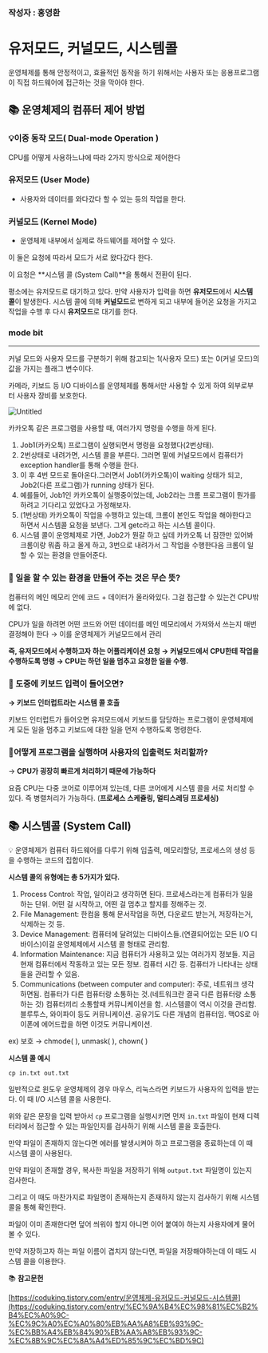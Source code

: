 ### 작성자 : 홍영환

# 유저모드, 커널모드, 시스템콜


운영체제를 통해 안정적이고, 효율적인 동작을 하기 위해서는 사용자 또는 응용프로그램이 직접 하드웨어에 접근하는 것을 막아야 한다.

## 📚 운영체제의 컴퓨터 제어 방법

### 💡이중 동작 모드( Dual-mode Operation )

CPU를 어떻게 사용하느냐에 따라 2가지 방식으로 제어한다

### 유저모드 (User Mode)

- 사용자와 데이터를 와다갔다 할 수 있는 등의 작업을 한다.

### 커널모드 (Kernel Mode)

- 운영체제 내부에서 실제로 하드웨어를 제어할 수 있다.

이 둘은 요청에 따라서 모드가 서로 왔다갔다 한다.

이 요청은 **시스템 콜 (System Call)**을 통해서 전환이 된다.

평소에는 유저모드로 대기하고 있다. 만약 사용자가 입력을 하면 **유저모드**에서 **시스템 콜**이 발생한다. 시스템 콜에 의해 **커널모드**로 변하게 되고 내부에 들어온 요청을 가지고 작업을 수행 후 다시 **유저모드**로 대기를 한다.

### mode bit

---

커널 모드와 사용자 모드를 구분하기 위해 참고되는 1(사용자 모드) 또는 0(커널 모드)의 값을 가지는 플래그 변수이다.

카메라, 키보드 등 I/O 디바이스를 운영체제를 통해서만 사용할 수 있게 하여 외부로부터 사용자 장비를 보호한다.

![Untitled](https://github.com/EN-CS-STUDY/CS_STUDY/assets/77156858/93f90c59-df06-4307-adb7-d81dceb7440c)

카카오톡 같은 프로그램을 사용할 때, 여러가지 명령을 수행을 하게 된다. 

1. Job1(카카오톡) 프로그램이 실행되면서 명령을 요청했다(2번상태).
2. 2번상태로 내려가면, 시스템 콜을 부른다. 그러면 밑에 커널모드에서 컴퓨터가 exception handler를 통해 수행을 한다. 
3. 이 후 4번 모드로 돌아온다.그러면서 Job1(카카오톡)이 waiting 상태가 되고, Job2(다른 프로그램)가 running 상태가 된다. 
4. 예를들어, Job1인 카카오톡이 실행중이었는데, Job2라는 크롬 프로그램이 뭔가를 하려고 기다리고 있었다고 가정해보자.
5. (1번상태) 카카오톡이 작업을 수행하고 있는데, 크롬이 본인도 작업을 해야한다고 하면서 시스템콜 요청을 보낸다. 그게 getc라고 하는 시스템 콜이다.
6.  시스템 콜이 운영체제로 가면, Job2가 뭔갈 하고 싶데 카카오톡 너 잠깐만 있어봐 크롬이랑 뭐좀 하고 올게 하고, 3번으로 내려가서 그 작업을 수행한다음 크롬이 일할 수 있는 환경을 만들어준다.

### 📕 일을 할 수 있는 환경을 만들어 주는 것은 무슨 뜻?

컴퓨터의 메인 메모리 안에 코드 + 데이터가 올라와있다. 그걸 접근할 수 있는건 CPU밖에 없다.

CPU가 일을 하려면 어떤 코드와 어떤 데이터를 메인 메모리에서 가져와서 쓰는지 매번 결정해야 한다 → 이를 운영체제가 커널모드에서 관리

**즉, 유저모드에서 수행하고자 하는 어플리케이션 요청 → 커널모드에서 CPU한테 작업을 수행하도록 명령 → CPU는 하던 일을 멈추고 요청한 일을 수행.**

### 📕 도중에 키보드 입력이 들어오면?

**→ 키보드 인터럽트라는 시스템 콜 호출**

키보드 인터럽트가 들어오면 유저모드에서 키보드를 담당하는 프로그램이 운영체제에게 모든 일을 멈추고 키보드에 대한 일을 먼저 수행하도록 명령한다.

### 📕어떻게 프로그램을 실행하며 사용자의 입출력도 처리할까?

→ **CPU가 굉장히 빠르게 처리하기 때문에 가능하다**

요즘 CPU는 다중 코어로 이루어져 있는데, 다른 코어에게 시스템 콜을 서로 처리할 수 있다. 즉 병렬처리가 가능하다. (**프로세스 스케쥴링, 멀티스레딩 프로세싱)**

## 📚 시스템콜 (System Call)

<aside>
💡 운영체제가 컴퓨터 하드웨어를 다루기 위해 입출력, 메모리할당, 프로세스의 생성 등을 수행하는 코드의 집합이다.

</aside>

**시스템 콜의 유형에는 총 5가지가 있다.**

1. Process Control: 작업, 일이라고 생각하면 된다. 프로세스라는게 컴퓨터가 일을 하는 단위. 어떤 걸 시작하고, 어떤 걸 멈추고 할지를 정해주는 것.
2. File Management: 한컴을 통해 문서작업을 하면, 다운로드 받는거, 저장하는거, 삭제하는 것 등.
3. Device Management: 컴퓨터에 달려있는 디바이스들.(연결되어있는 모든 I/O 디바이스)이걸 운영체제에서 시스템 콜 형태로 관리함.
4. Information Maintenance: 지금 컴퓨터가 사용하고 있는 여러가지 정보들. 지금 현재 컴퓨터에서 작동하고 있는 모든 정보. 컴퓨터 시간 등. 컴퓨터가 나타내는 상태들을 관리할 수 있음.
5. Communications (between computer and computer): 주로, 네트워크 생각하면됨. 컴퓨터가 다른 컴퓨터랑 소통하는 것.(네트워크란 결국 다른 컴퓨터랑 소통하는 것) 컴퓨터끼리 소통할때 커뮤니케이션을 함. 시스템콜이 역시 이것을 관리함. 블루투스, 와이파이 등도 커뮤니케이션. 공유기도 다른 개념의 컴퓨터임. 맥OS로 아이폰에 에어드랍을 하면 이것도 커뮤니케이션.

ex) 보호 → chmode( ), unmask( ), chown( )

**시스템 콜 예시**

```
cp in.txt out.txt
```

일반적으로 윈도우 운영체제의 경우 마우스, 리눅스라면 키보드가 사용자의 입력을 받는다. 이 때 I/O 시스템 콜을 사용한다.

위와 같은 문장을 입력 받아서 `cp` 프로그램을 실행시키면 먼저 `in.txt` 파일이 현재 디렉터리에서 접근할 수 있는 파일인지를 검사하기 위해 시스템 콜을 호출한다.

만약 파일이 존재하지 않는다면 에러를 발생시켜야 하고 프로그램을 종료하는데 이 때 시스템 콜이 사용된다.

만약 파일이 존재할 경우, 복사한 파일을 저장하기 위해 `output.txt` 파일명이 있는지 검사한다.

그리고 이 때도 마찬가지로 파일명이 존재하는지 존재하지 않는지 검사하기 위해 시스템 콜을 통해 확인한다.

파일이 이미 존재한다면 덮어 씌워야 할지 아니면 이어 붙여야 하는지 사용자에게 물어볼 수 있다.

만약 저장하고자 하는 파일 이름이 겹치지 않는다면, 파일을 저장해야하는데 이 때도 시스템 콜을 이용한다.

📚 **참고문헌**

[https://coduking.tistory.com/entry/운영체제-유저모드-커널모드-시스템콜](https://coduking.tistory.com/entry/%EC%9A%B4%EC%98%81%EC%B2%B4%EC%A0%9C-%EC%9C%A0%EC%A0%80%EB%AA%A8%EB%93%9C-%EC%BB%A4%EB%84%90%EB%AA%A8%EB%93%9C-%EC%8B%9C%EC%8A%A4%ED%85%9C%EC%BD%9C)